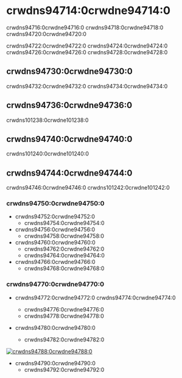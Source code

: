 # crwdns94714:0crwdne94714:0

<p class="description">crwdns94716:0crwdne94716:0 crwdns94718:0crwdne94718:0 crwdns94720:0crwdne94720:0</p>

crwdns94722:0crwdne94722:0 crwdns94724:0crwdne94724:0 crwdns94726:0crwdne94726:0 crwdns94728:0crwdne94728:0

## crwdns94730:0crwdne94730:0

crwdns94732:0crwdne94732:0 crwdns94734:0crwdne94734:0

## crwdns94736:0crwdne94736:0

crwdns101238:0crwdne101238:0

## crwdns94740:0crwdne94740:0

crwdns101240:0crwdne101240:0

## crwdns94744:0crwdne94744:0

crwdns94746:0crwdne94746:0 crwdns101242:0crwdne101242:0

### crwdns94750:0crwdne94750:0

- crwdns94752:0crwdne94752:0 
  - crwdns94754:0crwdne94754:0
- crwdns94756:0crwdne94756:0 
  - crwdns94758:0crwdne94758:0
- crwdns94760:0crwdne94760:0 
  - crwdns94762:0crwdne94762:0
  - crwdns94764:0crwdne94764:0
- crwdns94766:0crwdne94766:0 
  - crwdns94768:0crwdne94768:0

### crwdns94770:0crwdne94770:0

- crwdns94772:0crwdne94772:0 crwdns94774:0crwdne94774:0
  
  - crwdns94776:0crwdne94776:0
  - crwdns94778:0crwdne94778:0
- crwdns94780:0crwdne94780:0
  
  - crwdns94782:0crwdne94782:0

[![crwdns94788:0crwdne94788:0](crwdns94786:0crwdne94786:0)](crwdns94784:0crwdne94784:0)

- crwdns94790:0crwdne94790:0 
  - crwdns94792:0crwdne94792:0
